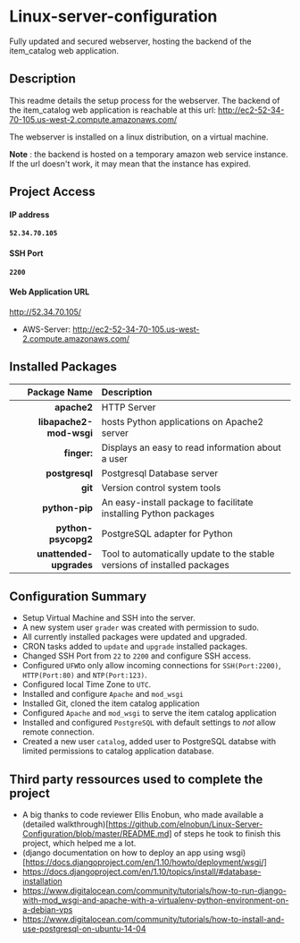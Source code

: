 # Linux-server-configuration

Fully updated and secured webserver, hosting the backend of the item_catalog web application. 

## Description

This readme details the setup process for the webserver. The backend of the item_catalog web application is reachable at this url: 
http://ec2-52-34-70-105.us-west-2.compute.amazonaws.com/

The webserver is installed on a linux distribution, on a virtual machine. 

**Note** : the backend is hosted on a temporary amazon web service instance. If the url doesn't work, it may mean that the instance has expired.

## Project Access
#### IP address

**`52.34.70.105`**

#### SSH Port

**`2200`**

#### Web Application URL
http://52.34.70.105/  

* AWS-Server: 
http://ec2-52-34-70-105.us-west-2.compute.amazonaws.com/
 
## Installed Packages

Package Name | Description
-----------: | :----------
**apache2** | HTTP Server
**libapache2-mod-wsgi** | hosts Python applications on Apache2 server
**finger:** | Displays an easy to read information about a user
**postgresql** | Postgresql Database server
**git** | Version control system tools
**python-pip** | An easy-install package to facilitate installing Python packages
**python-psycopg2** | PostgreSQL adapter for Python
**unattended-upgrades** | Tool to automatically update to the stable versions of installed packages


## Configuration Summary

- Setup Virtual Machine and SSH into the server.
- A new system user `grader` was created with permission to sudo.
- All currently installed packages were updated and upgraded.
- CRON tasks added to `update` and `upgrade` installed packages.
- Changed SSH Port from `22` to `2200` and configure SSH access.
- Configured `UFW`to only allow incoming connections for `SSH(Port:2200)`, `HTTP(Port:80)` and `NTP(Port:123)`.
- Configured local Time Zone to `UTC`.
- Installed and configure `Apache` and `mod_wsgi`
- Installed Git, cloned the item catalog application 
- Configured `Apache` and `mod_wsgi` to serve the item catalog application
- Installed and configured `PostgreSQL` with default settings to *not* allow remote connection.
- Created a new user `catalog`, added user to PostgreSQL databse with limited permissions to catalog application database.

## Third party ressources used to complete the project

- A big thanks to code reviewer Ellis Enobun, who made available a (detailed walkthrough)[https://github.com/elnobun/Linux-Server-Configuration/blob/master/README.md] of steps he took to finish this project, which helped me a lot.
- (django documentation on how to deploy an app using wsgi)[https://docs.djangoproject.com/en/1.10/howto/deployment/wsgi/]
- https://docs.djangoproject.com/en/1.10/topics/install/#database-installation
- https://www.digitalocean.com/community/tutorials/how-to-run-django-with-mod_wsgi-and-apache-with-a-virtualenv-python-environment-on-a-debian-vps
- https://www.digitalocean.com/community/tutorials/how-to-install-and-use-postgresql-on-ubuntu-14-04





